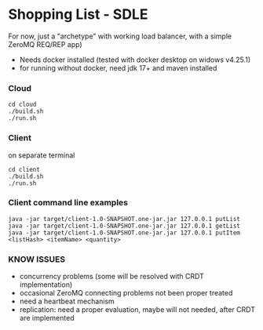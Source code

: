# Shopping List - SDLE

For now, just a "archetype" with working load balancer, with a simple ZeroMQ REQ/REP app)

- Needs docker installed (tested with docker desktop on widows v4.25.1)
- for running without docker, need jdk 17+ and maven installed

### Cloud

```
cd cloud
./build.sh
./run.sh
```

### Client

on separate terminal

```
cd client
./build.sh
./run.sh
```

### Client command line examples

```
java -jar target/client-1.0-SNAPSHOT.one-jar.jar 127.0.0.1 putList
java -jar target/client-1.0-SNAPSHOT.one-jar.jar 127.0.0.1 getList
java -jar target/client-1.0-SNAPSHOT.one-jar.jar 127.0.0.1 putItem <listHash> <itemName> <quantity>
```

### KNOW ISSUES

- concurrency problems (some will be resolved with CRDT implementation)
- occasional ZeroMQ connecting problems not been proper treated
- need a heartbeat mechanism
- replication: need a proper evaluation, maybe will not needed, after CRDT are implemented

 